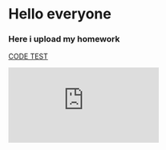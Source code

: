 # Hello everyone

### Here i upload my homework

[CODE TEST](https://urbieeee.github.io/HomePage/)

![piesek](https://www.google.com/homepage/hp-safari.html)

